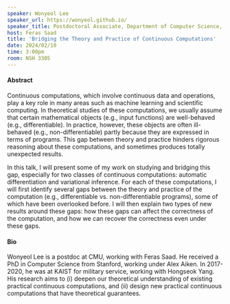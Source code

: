 ```yaml
--- 
speaker: Wonyeol Lee
speaker_url: https://wonyeol.github.io/
speaker_title: Postdoctoral Associate, Department of Computer Science, Carnegie Mellon University
host: Feras Saad
title: 'Bridging the Theory and Practice of Continuous Computations'
date: 2024/02/10
time: 3:00pm
room: NSH 3305
---
```


#### Abstract
Continuous computations, which involve continuous data and operations, play
a key role in many areas such as machine learning and scientific computing.
In theoretical studies of these computations, we usually assume that
certain mathematical objects (e.g., input functions) are well-behaved
(e.g., differentiable). In practice, however, these objects are often
ill-behaved (e.g., non-differentiable) partly because they are expressed in
terms of programs. This gap between theory and practice hinders rigorous
reasoning about these computations, and sometimes produces totally
unexpected results.

In this talk, I will present some of my work on studying and bridging this
gap, especially for two classes of continuous computations: automatic
differentiation and variational inference. For each of these computations,
I will first identify several gaps between the theory and practice of the
computation (e.g., differentiable vs. non-differentiable programs), some of
which have been overlooked before. I will then explain two types of new
results around these gaps: how these gaps can affect the correctness of the
computation, and how we can recover the correctness even under these gaps.


#### Bio
Wonyeol Lee is a postdoc at CMU, working with Feras Saad. He received
a PhD in Computer Science from Stanford, working under Alex Aiken. In
2017-2020, he was at KAIST for military service, working with Hongseok
Yang. His research aims to (i) deepen our theoretical understanding of
existing practical continuous computations, and (ii) design new practical
continuous computations that have theoretical guarantees.